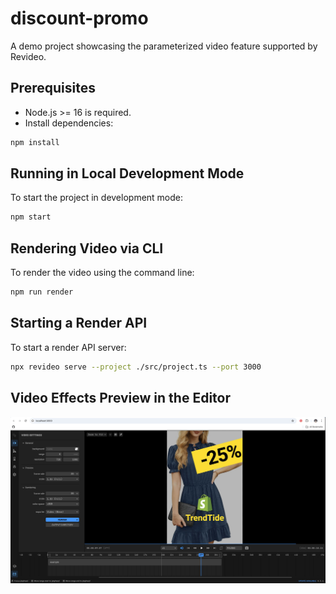 # discount-promo

A demo project showcasing the parameterized video feature supported by Revideo.

## Prerequisites

- Node.js >= 16 is required.
- Install dependencies:

```sh
npm install
```

## Running in Local Development Mode

To start the project in development mode:

```sh
npm start
```

## Rendering Video via CLI

To render the video using the command line:

```sh
npm run render
```

## Starting a Render API

To start a render API server:

```sh
npx revideo serve --project ./src/project.ts --port 3000
```

## Video Effects Preview in the Editor

![video preview](./doc/video_preview.jpg)
